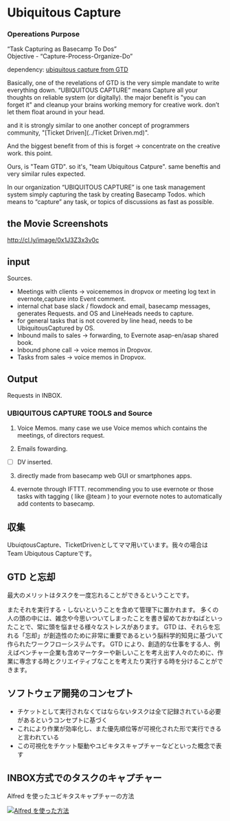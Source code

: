 # Ubiquitous Capture
### Opereations Purpose
  “Task Capturing as Basecamp To Dos”  
  Objective - “Capture-Process-Organize-Do”

dependency: [ubiquitous capture from GTD](http://www.43folders.com/topics/ubiquitouscapture)

Basically, one of the revelations of GTD is the very simple  mandate to write everything down.  “UBIQUITOUS CAPTURE” means Capture all your thoughts on reliable system (or digitally).
the major benefit is "you can forget it" and cleanup your brains working memory for creative work. don’t let them float around in your head.

and it is strongly similar to one another concept of programmers community, "[Ticket Driven](../Ticket Driven.md)". 

And the biggest benefit from of this is forget -> concentrate on the creative work. this point. 

Ours, is "Team GTD". so it's, "team Ubiquitous Catpure". same beneftis and very similar rules expected. 

In our organization “UBIQUITOUS CAPTURE” is one task management system simply capturing the task by creating Basecamp Todos.  which means to “capture” any task, or topics of discussions as fast as possible. 

## the Movie Screenshots
http://cl.ly/image/0x1J3Z3x3v0c

## input
Sources.
  
  - Meetings with clients -> voicememos in dropvox or meeting log  text in evernote,capture into Event comment.
  - internal chat base slack / flowdock and email, basecamp messages, generates Requests. and OS and LineHeads needs to capture. 
  - for general tasks that is not covered by line head, needs to be UbiquitousCaptured by OS.
  - Inbound mails to sales -> forwarding, to Evernote asap-en/asap shared book.
  - Inbound phone call -> voice memos in Dropvox.
  - Tasks from sales  -> voice memos in Dropvox.

## Output
Requests in INBOX.

### UBIQUITOUS CAPTURE TOOLS and Source

1. Voice Memos. 
many case we use Voice memos which contains the meetings, of directors request. 

2. Emails fowarding.

- [ ] DV inserted.

3. directly made from basecamp web GUI or smartphones apps.

4. evernote through IFTTT. recommending you to use evernote or those tasks with tagging ( like @team ) to your evernote notes to automatically add contents to basecamp. 






収集
------
UbuiqtousCapture、TicketDrivenとしてママ用いています。我々の場合はTeam Ubiqutous Captureです。

GTD と忘却
------------
最大のメリットはタスクを一度忘れることができるということです。

またそれを実行する・しないということを含めて管理下に置かれます。
多くの人の頭の中には、雑念や今思いついてしまったことを書き留めておかねばといったことで、常に頭を悩ませる様々なストレスがあります。
GTD は、それらを忘れる「忘却」が創造性のために非常に重要であるという脳科学的知見に基づいて作られたワークフローシステムです。
GTD により、創造的な仕事をする人、例えばベンチャー企業も含めマーケターや新しいことを考え出す人々のために、作業に専念する時とクリエイティブなことを考えたり実行する時を分けることができます。

ソフトウェア開発のコンセプト
--------------------------
- チケットとして実行されなくてはならないタスクは全て記録されている必要があるというコンセプトに基づく
- これにより作業が効率化し、また優先順位等が可視化された形で実行できると言われている
- この可視化をチケット駆動やユビキタスキャプチャーなどといった概念で表す

INBOX方式でのタスクのキャプチャー
--------------------------
Alfred を使ったユビキタスキャプチャーの方法 

[![Alfred を使った方法](http://i.imgur.com/rbtMYn8.png)](http://zxc.cz/jing/2015-12-12_2345.swf)

